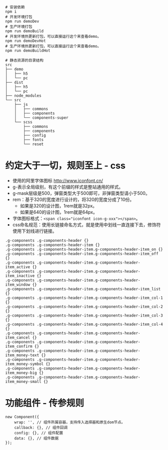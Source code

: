 ```
# 安装依赖
npm i
# 开发环境打包
npm run demoDev
# 生产环境打包
npm run demoBuild
# 开发环境热更新打包，可以直接运行这个来查看demo。
npm run demoDevHot
# 生产环境热更新打包，可以直接运行这个来查看demo。
npm run demoBuildHot
```

```
# 静态资源的目录结构
src
├── demo
│   ├── h5
│   └── pc
├── dist
│   ├── h5
│   └── pc
├── node_modules
└── src
    ├── js
    │   ├── commons
    │   ├── components
    │   └── components-super
    └── scss
        ├── commons
        ├── components
        ├── config
        ├── fonts
        └── reset
```

# 约定大于一切，规则至上 - css
* 使用的阿里字体图标 http://www.iconfont.cn/
* g-表示全局级别，有这个前缀的样式是整站通用的样式。
* g-mask层级是500，弹窗类型大于500即可，非弹窗类型请小于500。
* rem：基于320的宽度进行设计的，将320的宽度分成了10份。
    - 如果是320的设计图，1rem就是32px。
    - 如果是640的设计图，1rem就是64px。
* 字体图标格式：```<span class="iconfont icon-g-xxx"></span>```。
* css命名规范：使用长链接命名方式，就是使用中划线一直连接下去，修饰符使用下划线进行链接。
```
.g-components .g-components-header {}
.g-components .g-components-header-item {}
.g-components .g-components-header-item.g-components-header-item_on {}
.g-components .g-components-header-item.g-components-header-item_off {}
.g-components .g-components-header-item.g-components-header-item_active {}
.g-components .g-components-header-item.g-components-header-item_inactive {}
.g-components .g-components-header-item.g-components-header-item_window {}
.g-components .g-components-header-item.g-components-header-item_list {}
.g-components .g-components-header-item.g-components-header-item_col-1 {}
.g-components .g-components-header-item.g-components-header-item_col-2 {}
.g-components .g-components-header-item.g-components-header-item_col-3 {}
.g-components .g-components-header-item.g-components-header-item_col-4 {}
.g-components .g-components-header-item.g-components-header-item_cancel {}
.g-components .g-components-header-item.g-components-header-item_confirm {}
.g-components .g-components-header-item.g-components-header-item_money-text {}
.g-components .g-components-header-item.g-components-header-item_money-symbol {}
.g-components .g-components-header-item.g-components-header-item_money-big {}
.g-components .g-components-header-item.g-components-header-item_money-small {}
```

# 功能组件 - 传参规则
```
new Component({
    wrap: '', // 组件所属容器，支持传入选择器和原生dom节点。
    callback: {}, // 组件回调
    config: {}, // 组件配置
    data: {}, // 组件数据
});
```
